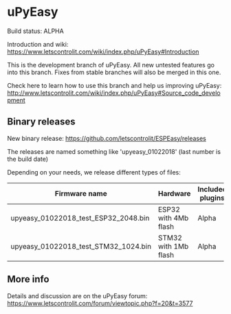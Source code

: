 # uPyEasy

Build status: ALPHA

Introduction and wiki: https://www.letscontrolit.com/wiki/index.php/uPyEasy#Introduction

This is the development branch of uPyEasy. All new untested features go into this branch. Fixes from stable branches will also be merged in this one.

Check here to learn how to use this branch and help us improving uPyEasy: http://www.letscontrolit.com/wiki/index.php/uPyEasy#Source_code_development


## Binary releases

New binary release: https://github.com/letscontrolit/ESPEasy/releases

The releases are named something like 'upyeasy_01022018' (last number is the build date)

Depending on your needs, we release different types of files:

Firmware name                         | Hardware                | Included plugins            |
--------------------------------------|-------------------------|-----------------------------|
upyeasy_01022018_test_ESP32_2048.bin  | ESP32 with 4Mb flash    | Alpha                       |
upyeasy_01022018_test_STM32_1024.bin  | STM32 with 1Mb flash    | Alpha                       |

## More info

Details and discussion are on the uPyEasy forum: https://www.letscontrolit.com/forum/viewtopic.php?f=20&t=3577

